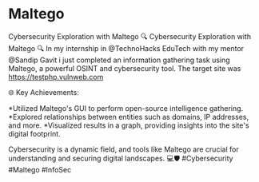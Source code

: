 # Maltego
Cybersecurity Exploration with Maltego 
🔍 Cybersecurity Exploration with Maltego 🔍
In my internship in @TechnoHacks EduTech with my mentor @Sandip Gavit i just completed an information gathering task using Maltego, a powerful OSINT and cybersecurity tool. The target site was https://testphp.vulnweb.com

🌐 Key Achievements:

*Utilized Maltego's GUI to perform open-source intelligence gathering.
*Explored relationships between entities such as domains, IP addresses, and more.
*Visualized results in a graph, providing insights into the site's digital footprint.

Cybersecurity is a dynamic field, and tools like Maltego are crucial for understanding and securing digital landscapes.
💻🛡️ #Cybersecurity #Maltego #InfoSec
